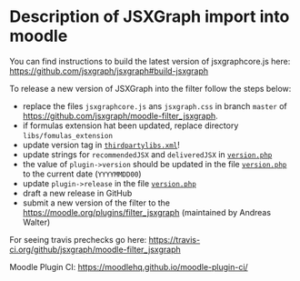 # Description of JSXGraph import into moodle

You can find instructions to build the latest version of jsxgraphcore.js here: https://github.com/jsxgraph/jsxgraph#build-jsxgraph

To release a new version of JSXGraph into the filter follow the steps below:

- replace the files `jsxgraphcore.js` ans `jsxgraph.css` in branch `master` of https://github.com/jsxgraph/moodle-filter_jsxgraph.
- if formulas extension hat been updated, replace directory `libs/fomulas_extension`
- update version tag in [`thirdpartylibs.xml`](thirdpartylibs.xml)!
- update strings for `recommendedJSX` and `deliveredJSX` in [`version.php`](version.php)
- the value of `plugin->version` should be updated in the file [`version.php`](version.php) to the current date (`YYYYMMDD00`)
- update `plugin->release` in the file [`version.php`](version.php)
- draft a new release in GitHub
- submit a new version of the filter to the https://moodle.org/plugins/filter_jsxgraph (maintained by Andreas Walter)

For seeing travis prechecks go here: https://travis-ci.org/github/jsxgraph/moodle-filter_jsxgraph

Moodle Plugin CI: https://moodlehq.github.io/moodle-plugin-ci/
